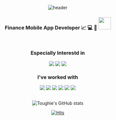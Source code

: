 <div align="center"> 

![header](https://capsule-render.vercel.app/api?type=waving&color=gradient&height=250&section=header&text=TOUGHIE&fontSize=70)

### Finance Mobile App Developer 📈 💻 📱 <img src="https://github.com/Toughie17/Toughie17/assets/99641242/87f82189-2fe7-4299-ac17-778dbf4cf147" style="height: 40px"/>
<br>  

### Especially Interestd in
<img src="https://img.shields.io/badge/React_Native-20232A?style=for-the-badge&logo=react&logoColor=61DAFB"/>
<img src="https://img.shields.io/badge/JavaScript-20232A?style=for-the-badge&logo=javascript&logoColor=#F7DF1E"/>
<img src="https://img.shields.io/badge/TypeScript-20232A?style=for-the-badge&logo=typescript&logoColor=#F7DF1E"/>

###  I've worked with
<img src="https://img.shields.io/badge/swift-F05138?style=for-the-badge&logo=swift&logoColor=white"/>
<img src="https://img.shields.io/badge/objectiveC-E8DAFC?style=for-the-badge&logo=apple&logoColor=9585AA"/>
<img src="https://img.shields.io/badge/Java-007396?style=for-the-badge&logo=OpenJDK&logoColor=white"/>
<img src="https://img.shields.io/badge/python-147EFB?style=for-the-badge&logo=python&logoColor=white"/>
<img src="https://img.shields.io/badge/oracle-DE2525?style=for-the-badge&logo=oracle&logoColor=white"/>
<img src="https://img.shields.io/badge/C-659AD2?style=for-the-badge&logo=C&logoColor=white"/><br>
<br>

![Toughie's GitHub stats](https://github-readme-stats.vercel.app/api?username=Toughie17&show_icons=true&theme=react) <br>

[![Hits](https://hits.seeyoufarm.com/api/count/incr/badge.svg?url=https%3A%2F%2Fgithub.com%2FToughie17&count_bg=%2377A1E2&title_bg=%23555555&icon=&icon_color=%23BBFCFA&title=hits&edge_flat=false)](https://hits.seeyoufarm.com)
</div>

